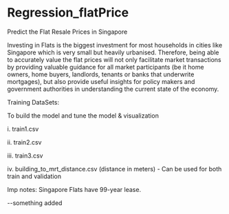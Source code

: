 # Regression_flatPrice


Predict the Flat Resale Prices in Singapore

Investing in Flats is the biggest investment for most households in cities like Singapore which is very small but heavily urbanised. Therefore, being able to accurately value the flat prices will not only facilitate market transactions by providing valuable guidance for all market participants (be it home owners, home buyers, landlords, tenants or banks that underwrite mortgages), but also provide useful insights for policy makers and government authorities in understanding the current state of the economy.



Training DataSets:

To build the model and tune the model & visualization

i. train1.csv

ii. train2.csv

iii. train3.csv

iv. building_to_mrt_distance.csv (distance in meters) - Can be used for both train and validation


Imp notes: Singapore Flats have 99-year lease.


--something added
